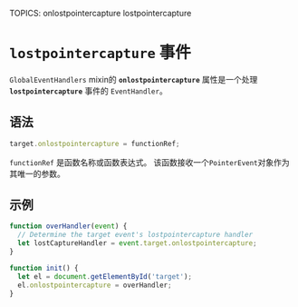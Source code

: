 TOPICS: onlostpointercapture
        lostpointercapture

# `lostpointercapture` 事件

`GlobalEventHandlers` mixin的 **`onlostpointercapture`** 属性是一个处理 **`lostpointercapture`** 事件的 `EventHandler`。

## 语法

```javascript
target.onlostpointercapture = functionRef;
```

`functionRef` 是函数名称或函数表达式。 该函数接收一个`PointerEvent`对象作为其唯一的参数。

## 示例

```javascript
function overHandler(event) {
  // Determine the target event's lostpointercapture handler
  let lostCaptureHandler = event.target.onlostpointercapture;
}

function init() {
  let el = document.getElementById('target');
  el.onlostpointercapture = overHandler;
}
```
